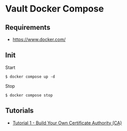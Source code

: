 # Vault Docker Compose

## Requirements

 - https://www.docker.com/

## Init

Start

```
$ docker compose up -d
```

Stop

```
$ docker compose stop
```

## Tutorials

* [Tutorial 1 - Build Your Own Certificate Authority (CA)](tutorial/01-cert-ca.md)